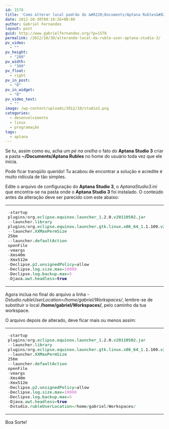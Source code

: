 ```yaml
---
id: 1578
title: 'Como alterar local padrão do &#8220;Documents/Aptana Rubles&#8221; no Aptana Studio 3'
date: 2012-10-30T09:19:26+00:00
author: Gabriel Fernandes
layout: post
guid: http://www.gabrielfernandes.org/?p=1578
permalink: /2012/10/30/alterando-local-da-ruble-user-aptana-studio-3/
pv_video:
  - ""
pv_height:
  - "200"
pv_width:
  - "300"
pv_float:
  - right
pv_in_post:
  - "0"
pv_in_widget:
  - "0"
pv_video_text:
  - ""
image: /wp-content/uploads/2012/10/studio3.png
categories:
  - desenvolvimento
  - linux
  - programação
tags:
  - aptana
---
```

Se tu, assim como eu, acha um _pé na orelha_ o fato do **Aptana Studio 3** criar a pasta **~/Documents/Aptana Rubles** no home do usuário toda vez que ele inicia.

Pode ficar tranqüilo querido! Tu acabou de encontrar a solução e acredite é muito ridícula de tão simples.
  
<!--more [CONTINUAR LENDO]-->

Edite o arquivo de configuração do **Aptana Studio 3**, o _AptanaStudio3.ini_ que encontra-se na pasta onde o **Aptana Studio 3** foi instalado. O conteúdo antes da alteração deve ser parecido com este abaixo:

<div class="wp_codebox">
  <table>
    <tr id="p1578261">
      <td class="code" id="p1578code261">
        <pre class="java" style="font-family:monospace;"><span style="color: #339933;">-</span>startup
plugins<span style="color: #339933;">/</span>org.<span style="color: #006633;">eclipse</span>.<span style="color: #006633;">equinox</span>.<span style="color: #006633;">launcher_1</span>.2.0.<span style="color: #006633;">v20110502</span>.<span style="color: #006633;">jar</span>
<span style="color: #339933;">--</span>launcher.<span style="color: #006633;">library</span>
plugins<span style="color: #339933;">/</span>org.<span style="color: #006633;">eclipse</span>.<span style="color: #006633;">equinox</span>.<span style="color: #006633;">launcher</span>.<span style="color: #006633;">gtk</span>.<span style="color: #006633;">linux</span>.<span style="color: #006633;">x86_64_1</span>.1.100.<span style="color: #006633;">v20110505</span>
<span style="color: #339933;">--</span>launcher.<span style="color: #006633;">XXMaxPermSize</span>
256m
<span style="color: #339933;">--</span>launcher.<span style="color: #006633;">defaultAction</span>
openFile
<span style="color: #339933;">-</span>vmargs
<span style="color: #339933;">-</span>Xms40m
<span style="color: #339933;">-</span>Xmx512m
<span style="color: #339933;">-</span>Declipse.<span style="color: #006633;">p2</span>.<span style="color: #006633;">unsignedPolicy</span><span style="color: #339933;">=</span>allow
<span style="color: #339933;">-</span>Declipse.<span style="color: #006633;">log</span>.<span style="color: #006633;">size</span>.<span style="color: #006633;">max</span><span style="color: #339933;">=</span><span style="color: #cc66cc;">10000</span>
<span style="color: #339933;">-</span>Declipse.<span style="color: #006633;">log</span>.<span style="color: #006633;">backup</span>.<span style="color: #006633;">max</span><span style="color: #339933;">=</span><span style="color: #cc66cc;">5</span>
<span style="color: #339933;">-</span>Djava.<span style="color: #006633;">awt</span>.<span style="color: #006633;">headless</span><span style="color: #339933;">=</span><span style="color: #000066; font-weight: bold;">true</span></pre>
      </td>
    </tr>
  </table>
</div>

Agora inclua no final do arquivo a linha _-Dstudio.rubleUserLocation=/home/gabriel/Workspaces/_, lembre-se de substituir o local **/home/gabriel/Workspaces/**, pelo caminho da tua workspace.

O arquivo depois de alterado, deve ficar mais ou menos assim:

<div class="wp_codebox">
  <table>
    <tr id="p1578262">
      <td class="code" id="p1578code262">
        <pre class="java" style="font-family:monospace;"><span style="color: #339933;">-</span>startup
plugins<span style="color: #339933;">/</span>org.<span style="color: #006633;">eclipse</span>.<span style="color: #006633;">equinox</span>.<span style="color: #006633;">launcher_1</span>.2.0.<span style="color: #006633;">v20110502</span>.<span style="color: #006633;">jar</span>
<span style="color: #339933;">--</span>launcher.<span style="color: #006633;">library</span>
plugins<span style="color: #339933;">/</span>org.<span style="color: #006633;">eclipse</span>.<span style="color: #006633;">equinox</span>.<span style="color: #006633;">launcher</span>.<span style="color: #006633;">gtk</span>.<span style="color: #006633;">linux</span>.<span style="color: #006633;">x86_64_1</span>.1.100.<span style="color: #006633;">v20110505</span>
<span style="color: #339933;">--</span>launcher.<span style="color: #006633;">XXMaxPermSize</span>
256m
<span style="color: #339933;">--</span>launcher.<span style="color: #006633;">defaultAction</span>
openFile
<span style="color: #339933;">-</span>vmargs
<span style="color: #339933;">-</span>Xms40m
<span style="color: #339933;">-</span>Xmx512m
<span style="color: #339933;">-</span>Declipse.<span style="color: #006633;">p2</span>.<span style="color: #006633;">unsignedPolicy</span><span style="color: #339933;">=</span>allow
<span style="color: #339933;">-</span>Declipse.<span style="color: #006633;">log</span>.<span style="color: #006633;">size</span>.<span style="color: #006633;">max</span><span style="color: #339933;">=</span><span style="color: #cc66cc;">10000</span>
<span style="color: #339933;">-</span>Declipse.<span style="color: #006633;">log</span>.<span style="color: #006633;">backup</span>.<span style="color: #006633;">max</span><span style="color: #339933;">=</span><span style="color: #cc66cc;">5</span>
<span style="color: #339933;">-</span>Djava.<span style="color: #006633;">awt</span>.<span style="color: #006633;">headless</span><span style="color: #339933;">=</span><span style="color: #000066; font-weight: bold;">true</span>
<span style="color: #339933;">-</span>Dstudio.<span style="color: #006633;">rubleUserLocation</span><span style="color: #339933;">=/</span>home<span style="color: #339933;">/</span>gabriel<span style="color: #339933;">/</span>Workspaces<span style="color: #339933;">/</span></pre>
      </td>
    </tr>
  </table>
</div>

Boa Sorte!